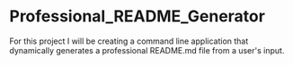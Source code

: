 # Professional_README_Generator
For this project I will be creating a command line application that dynamically generates a professional README.md file from a user's input.
